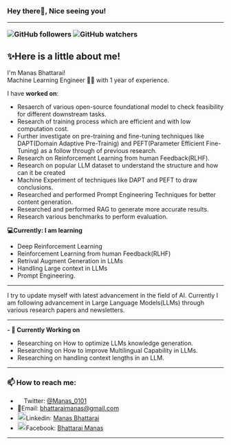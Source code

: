 ### Hey there👋, Nice seeing you!<hr>   <right>![GitHub followers](https://img.shields.io/github/followers/ManasB17?style=social) ![GitHub watchers](https://img.shields.io/github/watchers/ManasB17/ManasB17?style=social)</right>

## ✨Here is a little about me!
              
I'm Manas Bhattarai!  
Machine Learning Engineer 🧑‍💻 with 1 year of experience.

I have **worked on**:
- Resaerch of various open-source foundational model to check feasibility for different downstream tasks.
- Research of training process which are efficient and with low computation cost.
- Further investigate on pre-training and fine-tuning techniques like DAPT(Domain Adaptive Pre-Trainig) and PEFT(Parameter Efficient Fine-Tuning) as a follow through of previous research.
- Research on Reinforcement Learning from human Feedback(RLHF).
- Research on popular LLM dataset to understand the structure and how can it be created
- Machine Experiment of techniques like DAPT and PEFT to draw conclusions.
- Researched and performed Prompt Engineering Techniques for better content generation.
- Researched and performed RAG to generate more accurate results.
- Research various benchmarks to perform evaluation. 

**💻Currently:</i> I am learning**
- Deep Reinforcement Learning
- Reinforcement Learning from human Feedback(RLHF)
- Retrival Augment Generation in LLMs
- Handling Large context in LLMs
- Prompt Engineering.

---
I try to update myself with latest advancement in the field of AI. Currently I am following advancement in Large Language Models(LLMs) through various research papers and newsletters.

---

**- 🔭 Currently Working on**

- Researching on How to optimize LLMs knowledge generation.
- Researching on How to improve Multilingual Capability in LLMs.
- Researching on handling context lengths in an LLM.

---------------------------
### 📫 How to reach me:
  - <img src="https://img.icons8.com/color/344/twitter--v1.png" height = 15px width=15px>Twitter: <a href="https://twitter.com/Manas_0101">@Manas_0101</a>
  - 📧Email:</b> bhattaraimanas@gmail.com
  - <img src="https://img.icons8.com/color/344/linkedin-circled--v1.png" height= 20px width= 20px>Linkedin: <a href ="https://www.linkedin.com/in/manas-bhattarai-10a988192/">Manas Bhattarai</a>
  - <img src="https://img.icons8.com/fluency/344/facebook-new.png" height=20px width=20px>Facebook: <a href ="https://www.facebook.com/manash.17/">Bhattarai Manas</a>
------------------
